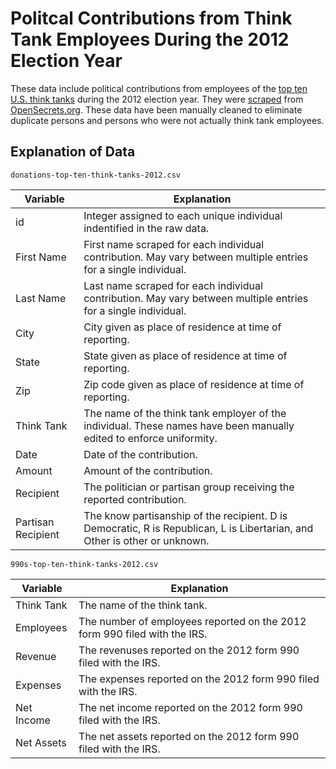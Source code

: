 # Politcal Contributions from Think Tank Employees During the 2012 Election Year

These data include political contributions from employees of the [top ten U.S. think tanks](http://gotothinktank.com/dev1/wp-content/uploads/2014/01/GoToReport2013.pdf) during the 2012 election year. They were [scraped](https://github.com/tvanantwerp/opensecrets-scraper) from [OpenSecrets.org](https://www.opensecrets.org/). These data have been manually cleaned to eliminate duplicate persons and persons who were not actually think tank employees.

## Explanation of Data

`donations-top-ten-think-tanks-2012.csv`

| Variable | Explanation |
| --- | --- |
| id | Integer assigned to each unique individual indentified in the raw data. |
| First Name | First name scraped for each individual contribution. May vary between multiple entries for a single individual. |
| Last Name | Last name scraped for each individual contribution. May vary between multiple entries for a single individual. |
| City | City given as place of residence at time of reporting. |
| State | State given as place of residence at time of reporting. |
| Zip | Zip code given as place of residence at time of reporting. |
| Think Tank | The name of the think tank employer of the individual. These names have been manually edited to enforce uniformity. |
| Date | Date of the contribution. |
| Amount | Amount of the contribution. |
| Recipient | The politician or partisan group receiving the reported contribution. |
| Partisan Recipient | The know partisanship of the recipient. D is Democratic, R is Republican, L is Libertarian, and Other is other or unknown. |

`990s-top-ten-think-tanks-2012.csv`

| Variable | Explanation |
| --- | --- |
| Think Tank | The name of the think tank. |
| Employees | The number of employees reported on the 2012 form 990 filed with the IRS. |
| Revenue | The revenuses reported on the 2012 form 990 filed with the IRS. |
| Expenses | The expenses reported on the 2012 form 990 filed with the IRS. |
| Net Income | The net income reported on the 2012 form 990 filed with the IRS. |
| Net Assets | The net assets reported on the 2012 form 990 filed with the IRS. |